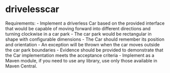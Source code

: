 # drivelesscar
Requirements: - Implement a driverless Car based on the provided interface that would be capable of moving forward into different directions and turning clockwise in a car park - The car park would be rectangular in shape with configurable dimensions - The Car should remember its position and orientation - An exception will be thrown when the car moves outside the car park boundaries - Evidence should be provided to demonstrate that the Car implementation meets the acceptance criteria - Implement as a Maven module, if you need to use any library, use only those available in Maven Central.
